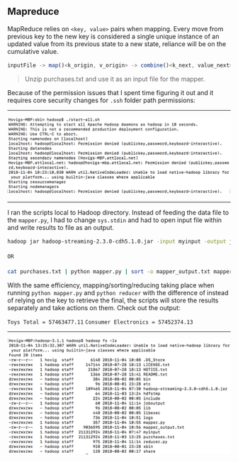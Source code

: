 ## Mapreduce

MapReduce relies on `<key, value>` pairs when mapping. Every move from previous key to the new key is considered a single unique instance of an updated value from its previous state to a new state, reliance will be on the cumulative value.

```javascript
inputFile -> map()<k_origin, v_origin> -> combine()<k_next, value_next> -> reduce()<k_final, v_final> -> outputFile
```

> Unzip purchases.txt and use it as an input file for the mapper.

Because of the permission issues that I spent time figuring it out and it requires core security changes for `.ssh` folder path permissions:

<hr>

![](img/issue.png)

<hr>

I ran the scripts local to Hadoop directory. Instead of feeding the data file to the `mapper.py`, I had to change `sys.stdin` and had to open input file within and write results to file as an output.

```bash
hadoop jar hadoop-streaming-2.3.0-cdh5.1.0.jar -input myinput -output joboutput -mapper mapper.py -reducer reducer.py -file mapper.py -file reducer.py

OR

cat purchases.txt | python mapper.py | sort -o mapper_output.txt mapper_output.txt | python reducer.py
```

With the same efficiency, mapping/sorting/reducing taking place when running `python mapper.py` and `python reducer` with the difference of instead of relying on the key to retrieve the final, the scripts will store the results separately and take actions on them. Check out the output:

`Toys Total = 57463477.11`
`Consumer Electronics = 57452374.13`

<hr>

![](img/list.png)
